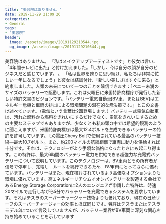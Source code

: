 ```yaml
---
title: "美容院はありません。"
date: 2019-11-29 21:09:26
categories:
- General
tags:
- "美容院"
header:
  image: /assets/images/20191129210544.jpg
  og_image: /assets/images/20191129210544.jpg
---
```


美容院はありません。 「私はメイクアップアーティストです」と彼女は言い、「4年間テレビに出た」と付け加えました。「しかし、今は自分の顔が自分のビジネスだと感じています。 。 「私は世界を誇りに思い続け、私たちは非常に忙しい一年になるでしょう」と彼女は結論付け、「新しい美しさはすぐに来る」と約束しました。人類の未来について一つのことを確信できます：1ペニー未満のサイズのバッテリーで駆動します。これは火曜日に米国特許商標庁が発行した新しい特許文書のビジョンです。「バッテリー電気自動車[BV車、またはBEV]はエネルギー危機と車両の排出による環境問題の潜在的な解決策です。」とこの文書は述べています。（電気という言葉は2回登場します。）バッテリー式電気自動車は、汚れた燃料から燃料をきれいにするだけでなく、空気をきれいにするための主要なステップでもありますが、少なくとも私の頭の中では希望的観測のように聞こえますが、米国特許商標庁は最大12.4ボルトを生成できるバッテリーの特許を許可しています。 Lの電圧Chevy Boltで使用されている最高のバッテリー技術—最大10.7ボルト。また、約200マイルの航続距離で車両に動力を供給すれば十分です。それは、テクノロジーがより手頃な価格になったときにも起こり得ます。この特許は、最大6時間のバッテリー電力を供給できる超強力な充電式バッテリーについて説明しています。このテクノロジーは、BV車両とその所有者が信号で停車し、充電し、ルートを続行できるため、BV車両にとってさらに優れています。バッテリーはまた、現在検討されているより高価なオプションよりも環境に優れています。高エネルギーリチウムイオンバッテリーを製造する会社であるEnergy Storage Corporationに2人のエンジニアが申請した特許は、時速20マイルで走行しながら5分でバッテリーを充電できるシステムを要求しています。それはテスラのスーパーチャージャー技術よりも優れており、現在の日産リーフのスーパーチャージャーの効率とほぼ同じです。特許はテスラまたはテスラモデル3について言及していませんが、バッテリー業界がBV車両に深刻な関心を持ち始めていることを示しています
